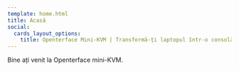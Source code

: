 ```yaml
---
template: home.html
title: Acasă
social:
  cards_layout_options:
    title: Openterface Mini-KVM | Transformă-ți laptopul într-o consolă KVM
---
```


Bine ați venit la Openterface mini-KVM.
